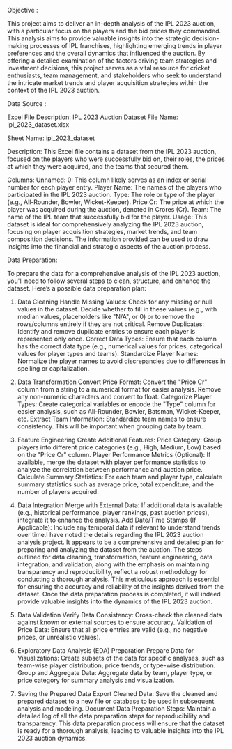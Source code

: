 Objective :
 

This project aims to deliver an in-depth analysis of the IPL 2023 auction, with a particular focus on the players and the bid prices they commanded. This analysis aims to provide valuable insights into the strategic decision-making processes of IPL franchises, highlighting emerging trends in player preferences and the overall dynamics that influenced the auction. By offering a detailed examination of the factors driving team strategies and investment decisions, this project serves as a vital resource for cricket enthusiasts, team management, and stakeholders who seek to understand the intricate market trends and player acquisition strategies within the context of the IPL 2023 auction.

Data Source :

Excel File Description: IPL 2023 Auction Dataset
File Name: ipl_2023_dataset.xlsx

Sheet Name: ipl_2023_dataset

Description:
This Excel file contains a dataset from the IPL 2023 auction, focused on the players who were successfully bid on, their roles, the prices at which they were acquired, and the teams that secured them.

Columns:
Unnamed: 0: This column likely serves as an index or serial number for each player entry.
Player Name: The names of the players who participated in the IPL 2023 auction.
Type: The role or type of the player (e.g., All-Rounder, Bowler, Wicket-Keeper).
Price Cr: The price at which the player was acquired during the auction, denoted in Crores (Cr).
Team: The name of the IPL team that successfully bid for the player.
Usage:
This dataset is ideal for comprehensively analyzing the IPL 2023 auction, focusing on player acquisition strategies, market trends, and team composition decisions. The information provided can be used to draw insights into the financial and strategic aspects of the auction process. 


Data Preparation:

To prepare the data for a comprehensive analysis of the IPL 2023 auction, you'll need to follow several steps to clean, structure, and enhance the dataset. Here’s a possible data preparation plan:

1. Data Cleaning
Handle Missing Values:
Check for any missing or null values in the dataset. Decide whether to fill in these values (e.g., with median values, placeholders like "N/A", or 0) or to remove the rows/columns entirely if they are not critical.
Remove Duplicates:
Identify and remove duplicate entries to ensure each player is represented only once.
Correct Data Types:
Ensure that each column has the correct data type (e.g., numerical values for prices, categorical values for player types and teams).
Standardize Player Names:
Normalize the player names to avoid discrepancies due to differences in spelling or capitalization.

2. Data Transformation
Convert Price Format:
Convert the "Price Cr" column from a string to a numerical format for easier analysis. Remove any non-numeric characters and convert to float.
Categorize Player Types:
Create categorical variables or encode the "Type" column for easier analysis, such as All-Rounder, Bowler, Batsman, Wicket-Keeper, etc.
Extract Team Information:
Standardize team names to ensure consistency. This will be important when grouping data by team.

3. Feature Engineering
Create Additional Features:
Price Category: Group players into different price categories (e.g., High, Medium, Low) based on the "Price Cr" column.
Player Performance Metrics (Optional): If available, merge the dataset with player performance statistics to analyze the correlation between performance and auction price.
Calculate Summary Statistics:
For each team and player type, calculate summary statistics such as average price, total expenditure, and the number of players acquired.

4. Data Integration
Merge with External Data:
If additional data is available (e.g., historical performance, player rankings, past auction prices), integrate it to enhance the analysis.
Add Date/Time Stamps (If Applicable):
Include any temporal data if relevant to understand trends over time.I have noted the details regarding the IPL 2023 auction analysis project. It appears to be a comprehensive and detailed plan for preparing and analyzing the dataset from the auction. The steps outlined for data cleaning, transformation, feature engineering, data integration, and validation, along with the emphasis on maintaining transparency and reproducibility, reflect a robust methodology for conducting a thorough analysis. This meticulous approach is essential for ensuring the accuracy and reliability of the insights derived from the dataset. Once the data preparation process is completed, it will indeed provide valuable insights into the dynamics of the IPL 2023 auction.

5. Data Validation
Verify Data Consistency:
Cross-check the cleaned data against known or external sources to ensure accuracy.
Validation of Price Data:
Ensure that all price entries are valid (e.g., no negative prices, or unrealistic values).

6. Exploratory Data Analysis (EDA) Preparation
Prepare Data for Visualizations:
Create subsets of the data for specific analyses, such as team-wise player distribution, price trends, or type-wise distribution.
Group and Aggregate Data:
Aggregate data by team, player type, or price category for summary analysis and visualization.

7. Saving the Prepared Data
Export Cleaned Data:
Save the cleaned and prepared dataset to a new file or database to be used in subsequent analysis and modeling.
Document Data Preparation Steps:
Maintain a detailed log of all the data preparation steps for reproducibility and transparency.
This data preparation process will ensure that the dataset is ready for a thorough analysis, leading to valuable insights into the IPL 2023 auction dynamics.
